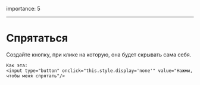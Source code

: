 importance: 5

---

# Спрятаться

Создайте кнопку, при клике на которую, она будет скрывать сама себя.

```online
Как эта:
<input type="button" onclick="this.style.display='none'" value="Нажми, чтобы меня спрятать"/>
```
